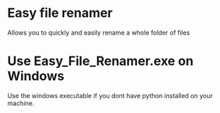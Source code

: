 # Easy file renamer
 Allows you to quickly and easily rename a whole folder of files

# Use Easy_File_Renamer.exe on Windows
 Use the windows executable if you dont have python installed on your machine.
